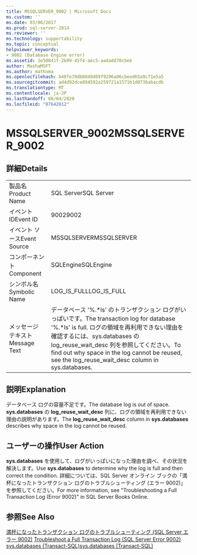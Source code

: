 ```yaml
---
title: MSSQLSERVER_9002 | Microsoft Docs
ms.custom: ''
ms.date: 03/06/2017
ms.prod: sql-server-2014
ms.reviewer: ''
ms.technology: supportability
ms.topic: conceptual
helpviewer_keywords:
- 9002 (Database Engine error)
ms.assetid: 2e50841f-2b99-45f4-aec5-aa4add70cbeb
author: MashaMSFT
ms.author: mathoma
ms.openlocfilehash: b40fe70db8849d09f9296a06cbeed65a9c71e5a5
ms.sourcegitcommit: ad4d92dce894592a259721a1571b1d8736abacdb
ms.translationtype: MT
ms.contentlocale: ja-JP
ms.lasthandoff: 08/04/2020
ms.locfileid: "87642812"
---
```

# <a name="mssqlserver_9002"></a><span data-ttu-id="5f03f-102">MSSQLSERVER_9002</span><span class="sxs-lookup"><span data-stu-id="5f03f-102">MSSQLSERVER_9002</span></span>
    
## <a name="details"></a><span data-ttu-id="5f03f-103">詳細</span><span class="sxs-lookup"><span data-stu-id="5f03f-103">Details</span></span>  
  
|||  
|-|-|  
|<span data-ttu-id="5f03f-104">製品名</span><span class="sxs-lookup"><span data-stu-id="5f03f-104">Product Name</span></span>|<span data-ttu-id="5f03f-105">SQL Server</span><span class="sxs-lookup"><span data-stu-id="5f03f-105">SQL Server</span></span>|  
|<span data-ttu-id="5f03f-106">イベント ID</span><span class="sxs-lookup"><span data-stu-id="5f03f-106">Event ID</span></span>|<span data-ttu-id="5f03f-107">9002</span><span class="sxs-lookup"><span data-stu-id="5f03f-107">9002</span></span>|  
|<span data-ttu-id="5f03f-108">イベント ソース</span><span class="sxs-lookup"><span data-stu-id="5f03f-108">Event Source</span></span>|<span data-ttu-id="5f03f-109">MSSQLSERVER</span><span class="sxs-lookup"><span data-stu-id="5f03f-109">MSSQLSERVER</span></span>|  
|<span data-ttu-id="5f03f-110">コンポーネント</span><span class="sxs-lookup"><span data-stu-id="5f03f-110">Component</span></span>|<span data-ttu-id="5f03f-111">SQLEngine</span><span class="sxs-lookup"><span data-stu-id="5f03f-111">SQLEngine</span></span>|  
|<span data-ttu-id="5f03f-112">シンボル名</span><span class="sxs-lookup"><span data-stu-id="5f03f-112">Symbolic Name</span></span>|<span data-ttu-id="5f03f-113">LOG_IS_FULL</span><span class="sxs-lookup"><span data-stu-id="5f03f-113">LOG_IS_FULL</span></span>|  
|<span data-ttu-id="5f03f-114">メッセージ テキスト</span><span class="sxs-lookup"><span data-stu-id="5f03f-114">Message Text</span></span>|<span data-ttu-id="5f03f-115">データベース '%.\*ls' のトランザクション ログがいっぱいです。</span><span class="sxs-lookup"><span data-stu-id="5f03f-115">The transaction log for database '%.\*ls' is full.</span></span> <span data-ttu-id="5f03f-116">ログの領域を再利用できない理由を確認するには、sys.databases の log_reuse_wait_desc 列を参照してください。</span><span class="sxs-lookup"><span data-stu-id="5f03f-116">To find out why space in the log cannot be reused, see the log_reuse_wait_desc column in sys.databases.</span></span>|  
  
## <a name="explanation"></a><span data-ttu-id="5f03f-117">説明</span><span class="sxs-lookup"><span data-stu-id="5f03f-117">Explanation</span></span>  
 <span data-ttu-id="5f03f-118">データベース ログの容量不足です。</span><span class="sxs-lookup"><span data-stu-id="5f03f-118">The database log is out of space.</span></span> <span data-ttu-id="5f03f-119">**sys.databases** の **log_reuse_wait_desc** 列に、ログの領域を再利用できない理由の説明があります。</span><span class="sxs-lookup"><span data-stu-id="5f03f-119">The **log_reuse_wait_desc** column in **sys.databases** describes why space in the log cannot be reused.</span></span>  
  
## <a name="user-action"></a><span data-ttu-id="5f03f-120">ユーザーの操作</span><span class="sxs-lookup"><span data-stu-id="5f03f-120">User Action</span></span>  
 <span data-ttu-id="5f03f-121">**sys.databases** を使用して、ログがいっぱいになった理由を調べ、その状況を解決します。</span><span class="sxs-lookup"><span data-stu-id="5f03f-121">Use **sys.databases** to determine why the log is full and then correct the condition.</span></span> <span data-ttu-id="5f03f-122">詳細については、SQL Server オンライン ブックの「満杯になったトランザクション ログのトラブルシューティング (エラー 9002)」を参照してください。</span><span class="sxs-lookup"><span data-stu-id="5f03f-122">For more information, see "Troubleshooting a Full Transaction Log (Error 9002)" in SQL Server Books Online.</span></span>  
  
## <a name="see-also"></a><span data-ttu-id="5f03f-123">参照</span><span class="sxs-lookup"><span data-stu-id="5f03f-123">See Also</span></span>  
 <span data-ttu-id="5f03f-124">[満杯になったトランザクション ログのトラブルシューティング &#40;SQL Server エラー 9002&#41;](../logs/troubleshoot-a-full-transaction-log-sql-server-error-9002.md) </span><span class="sxs-lookup"><span data-stu-id="5f03f-124">[Troubleshoot a Full Transaction Log &#40;SQL Server Error 9002&#41;](../logs/troubleshoot-a-full-transaction-log-sql-server-error-9002.md) </span></span>  
 [<span data-ttu-id="5f03f-125">sys.databases &#40;Transact-SQL&#41;</span><span class="sxs-lookup"><span data-stu-id="5f03f-125">sys.databases &#40;Transact-SQL&#41;</span></span>](/sql/relational-databases/system-catalog-views/sys-databases-transact-sql)  
  
  
